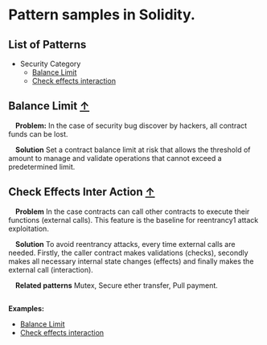 # Pattern samples in Solidity.

## <a name="list-of-patterns">List of Patterns</a>

* Security Category
	* [Balance Limit](#BalanceLimit)
	* [Check effects interaction](#CheckEffectsInterAction)
    
## <a name="BalanceLimit">Balance Limit</a> [&#8593;](#list-of-patterns)

&emsp;**Problem:** In the case of security bug discover by hackers, all contract funds can be lost. 

&emsp;**Solution** Set a contract balance limit at risk that allows the threshold of amount to manage and validate operations that cannot exceed a predetermined limit.

## <a name="CheckEffectsInterAction">Check Effects Inter Action</a> [&#8593;](#list-of-patterns)

&emsp;**Problem** In the case contracts can call other contracts to execute their functions (external calls).
This feature is the baseline for reentrancy1 attack exploitation.

&emsp;**Solution** To avoid reentrancy attacks, every time external calls are needed. Firstly, the caller contract makes validations (checks), secondly makes all necessary internal state changes (effects) and finally makes the external call (interaction).

&emsp;**Related patterns** Mutex, Secure ether transfer, Pull payment.
## 

**Examples:**
* [Balance Limit](./contracts/BalanceLimit)
* [Check effects interaction](./contracts/CheckEffectsInteraction)
